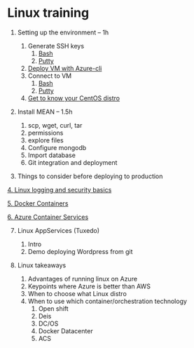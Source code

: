 # Linux training


1.	Setting up the environment – 1h
    1.	Generate SSH keys
        1. [Bash](content/01-set-up/01-key-generation-bash.md)
        1. [Putty](content/01-set-up/01-key-generation-putty.md)
    1.	[Deploy VM with Azure-cli](content/01-set-up/02-deploy-vm.md)
    1.	Connect to VM
        1.	[Bash](content/01-set-up/03-connect-to-vm-bash.md)
        1.  [Putty](content/01-set-up/03-connect-to-vm-putty.md)
    1.	[Get to know your CentOS distro](content/01-set-up/04-intro-centos)

2.	Install MEAN – 1.5h
    1.	scp, wget, curl, tar
    1.	permissions
    1.	explore files
    3.	Configure mongodb   
    1.	Import database
    1.	Git integration and deployment
    
3.	Things to consider before deploying to production
    
[4.	Linux logging and security basics](./Module4-LogsAndSecurity/readme.md)
       
[5.	Docker Containers](./Module3-DockerContainers/readme.md)
        
[6.	Azure Container Services](./Module6-AzureContainerServices/readme.md)
    
7.	Linux AppServices (Tuxedo)
    1.	Intro
    1.	Demo deploying Wordpress from git

8.	Linux takeaways
    1.	Advantages of running linux on Azure
    2.	Keypoints where Azure is better than AWS
    3.	When to choose what Linux distro
    4.	When to use which container/orchestration technology
        1.	Open shift
        2.	Deis
        3.	DC/OS
        4.	Docker Datacenter
        5.	ACS
